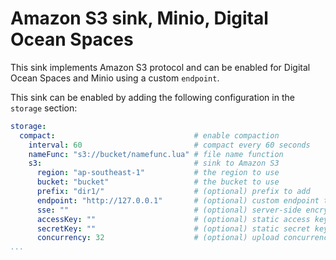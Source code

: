 # Amazon S3 sink, Minio, Digital Ocean Spaces

This sink implements Amazon S3 protocol and can be enabled for Digital Ocean Spaces and Minio using a custom `endpoint`.

This sink can be enabled by adding the following configuration in the `storage` section:

```yaml
storage:
  compact:                               # enable compaction
    interval: 60                         # compact every 60 seconds
    nameFunc: "s3://bucket/namefunc.lua" # file name function
    s3:                                  # sink to Amazon S3
      region: "ap-southeast-1"           # the region to use
      bucket: "bucket"                   # the bucket to use
      prefix: "dir1/"                    # (optional) prefix to add
      endpoint: "http://127.0.0.1"       # (optional) custom endpoint to use
      sse: ""                            # (optional) server-side encryption
      accessKey: ""                      # (optional) static access key to override
      secretKey: ""                      # (optional) static secret key to override
      concurrency: 32                    # (optional) upload concurrency, default=NUM_CPU
...
```
